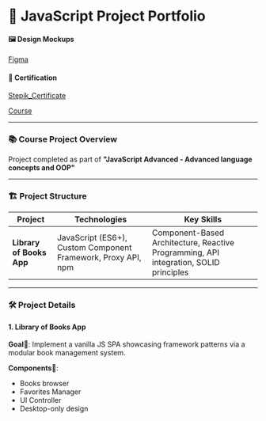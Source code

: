 # 🎨 JavaScript Project Portfolio 
#### 🖼️ Design Mockups
[Figma](https://www.figma.com/design/atHxpoeIWwTwgO7qeIqplQ/BookApp?node-id=0-1&p=f&t=3Mp7AplwlDfDL2iq-0)

#### 📜 Certification
[Stepik_Certificate](https://stepik.org/cert/2918285?lang=en)

[Course](https://stepik.org/course/130339/info)

---

### 📚 Course Project Overview

Project completed as part of **"JavaScript Advanced - Advanced language concepts and OOP"**

---

### 🏗️ Project Structure

| Project                  | Technologies                             | Key Skills   
|--------------------------|------------------------------------------|----------------------------------------------------------------| 
| **Library of Books App**    | JavaScript (ES6+), Custom Component Framework, Proxy API, npm | Component-Based Architecture, Reactive Programming, API integration, SOLID principles  |
                                                                                           
---

### 🛠️ Project Details

#### 1. Library of Books App
**Goal**🎯: Implement a vanilla JS SPA showcasing framework patterns via a modular book management system.

**Components**🧩:
- Books browser
- Favorites Manager
- UI Controller
- Desktop-only design

